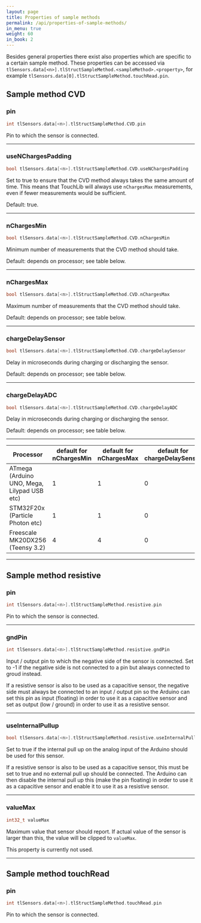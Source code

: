```yaml
---
layout: page
title: Properties of sample methods
permalink: /api/properties-of-sample-methods/
in_menu: true
weight: 60
in_book: 2
---
```


Besides general properties there exist also properties which are specific
to a certain sample method. These properties can be accessed 
via ```tlSensors.data[<n>].tlStructSampleMethod.<sampleMethod>.<property>```,
for example ```tlSensors.data[0].tlStructSampleMethod.touchRead.pin```.

Sample method CVD
---

### pin

```C++
int tlSensors.data[<n>].tlStructSampleMethod.CVD.pin
```

Pin to which the sensor is connected.

---

### useNChargesPadding

```C++
bool tlSensors.data[<n>].tlStructSampleMethod.CVD.useNChargesPadding
```

Set to true to ensure that the CVD method always takes the same amount of time.
This means that TouchLib will always use ```nChargesMax``` measurements, even
if fewer measurements would be sufficient.

Default: true.

---

### nChargesMin

```C++
bool tlSensors.data[<n>].tlStructSampleMethod.CVD.nChargesMin
```

Minimum number of measurements that the CVD method should take.

Default: depends on processor; see table below.

---

### nChargesMax

```C++
bool tlSensors.data[<n>].tlStructSampleMethod.CVD.nChargesMax
```

Maximum number of measurements that the CVD method should take.

Default: depends on processor; see table below.

---

### chargeDelaySensor

```C++
bool tlSensors.data[<n>].tlStructSampleMethod.CVD.chargeDelaySensor
```

Delay in microseconds during charging or discharging the sensor.

Default: depends on processor; see table below.

---

### chargeDelayADC

```C++
bool tlSensors.data[<n>].tlStructSampleMethod.CVD.chargeDelayADC
```

Delay in microseconds during charging or discharging the sensor.

Default: depends on processor; see table below.

---

| Processor | default for nChargesMin | default for nChargesMax | default for chargeDelaySensor | default for chargeDelayADC |
|-----|-----|-----|-----|-----|
| ATmega (Arduino UNO, Mega, Lilypad USB etc) | 1 | 1 | 0 | 0 |
| STM32F20x (Particle Photon etc) | 1 | 1 | 0 | 0 |
| Freescale MK20DX256 (Teensy 3.2) | 4 | 4 | 0 | 0 |

---

Sample method resistive
---

### pin

```C++
int tlSensors.data[<n>].tlStructSampleMethod.resistive.pin
```

Pin to which the sensor is connected.

---

### gndPin

```C++
int tlSensors.data[<n>].tlStructSampleMethod.resistive.gndPin
```

Input / output pin to which the negative side of the sensor is connected. Set
to -1 if the negative side is not connected to a pin but always connected to
groud instead.

If a resistive sensor is also to be used as a capacitive sensor, the negative
side must always be connected to an input / output pin so the Arduino can set
this pin as input (floating) in order to use it as a capacitive sensor and set
as output (low / ground) in order to use it as a resistive sensor.

---

### useInternalPullup

```C++
bool tlSensors.data[<n>].tlStructSampleMethod.resistive.useInternalPullup
```

Set to true if the internal pull up on the analog input of the Arduino should
be used for this sensor.

If a resistive sensor is also to be used as a capacitive sensor, this must be
set to true and no external pull up should be connected. The Arduino can then
disable the internal pull up this (make the pin floating) in order to use it as
a capacitive sensor and enable it to use it as a resistive sensor.

---

### valueMax

```C++
int32_t valueMax
```

Maximum value that sensor should report. If actual value of the sensor is
larger than this, the value will be clipped to ```valueMax```. 

This property is currently not used.


---

Sample method touchRead
---

### pin

```C++
int tlSensors.data[<n>].tlStructSampleMethod.touchRead.pin
```

Pin to which the sensor is connected.

